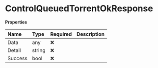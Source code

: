 # ControlQueuedTorrentOkResponse

**Properties**

| Name    | Type   | Required | Description |
| :------ | :----- | :------- | :---------- |
| Data    | any    | ❌       |             |
| Detail  | string | ❌       |             |
| Success | bool   | ❌       |             |
